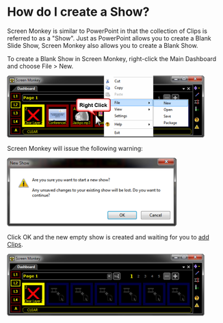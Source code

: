 <h1>How do I create a Show?</h1>
<p>Screen Monkey is similar to PowerPoint in that the collection of Clips 
 is referred to as a &quot;Show&quot;. Just as PowerPoint allows you to 
 create a Blank Slide Show, Screen Monkey also allows you to create a Blank 
 Show.</p>
<p>To create a Blank Show in Screen Monkey, right-click the Main Dashboard 
 and choose <span class="hcp2">File &gt; New</span>.</p>
<p class="hcp3"><img src="../../images/NewShow.png" alt="" border="0" class="hcp4"></p>
<p>Screen Monkey will issue the following warning:</p>
<p class="hcp3"><img src="../../images/NewShowWarning.png" alt="" border="0" class="hcp4"></p>
<p>Click <span class="hcp2">OK</span> and the new empty show 
 is created and waiting for you to <a href="../WorkingWithClips/CreatingClips.md">add 
 Clips</a>.</p>
<p class="hcp3"><img src="../../images/NewShow2.png" alt="" border="0" class="hcp4"></p>
